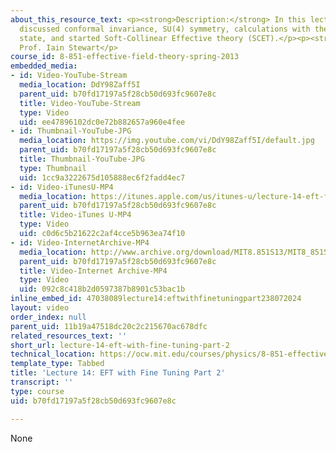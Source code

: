 ```yaml
---
about_this_resource_text: <p><strong>Description:</strong> In this lecture, the professor
  discussed conformal invariance, SU(4) symmetry, calculations with the deuteron bound
  state, and started Soft-Collinear Effective theory (SCET).</p><p><strong>Instructor:</strong>
  Prof. Iain Stewart</p>
course_id: 8-851-effective-field-theory-spring-2013
embedded_media:
- id: Video-YouTube-Stream
  media_location: DdY98Zaff5I
  parent_uid: b70fd17197a5f28cb50d693fc9607e8c
  title: Video-YouTube-Stream
  type: Video
  uid: ee47896102dc0e72b882657a960e4fee
- id: Thumbnail-YouTube-JPG
  media_location: https://img.youtube.com/vi/DdY98Zaff5I/default.jpg
  parent_uid: b70fd17197a5f28cb50d693fc9607e8c
  title: Thumbnail-YouTube-JPG
  type: Thumbnail
  uid: 1cc9a3222675d105888ec6f2fadd4ec7
- id: Video-iTunesU-MP4
  media_location: https://itunes.apple.com/us/itunes-u/lecture-14-eft-fine-tuning/id717384450?i=168722677
  parent_uid: b70fd17197a5f28cb50d693fc9607e8c
  title: Video-iTunes U-MP4
  type: Video
  uid: c0d6c5b21622c2af4cce5b963ea74f10
- id: Video-InternetArchive-MP4
  media_location: http://www.archive.org/download/MIT8.851S13/MIT8_851S13_lec14_300k.mp4
  parent_uid: b70fd17197a5f28cb50d693fc9607e8c
  title: Video-Internet Archive-MP4
  type: Video
  uid: 092c8c418b2d0597387b8901c53bac1b
inline_embed_id: 47038089lecture14:eftwithfinetuningpart238072024
layout: video
order_index: null
parent_uid: 11b19a47518dc20c2c215670ac678dfc
related_resources_text: ''
short_url: lecture-14-eft-with-fine-tuning-part-2
technical_location: https://ocw.mit.edu/courses/physics/8-851-effective-field-theory-spring-2013/video-lectures/lecture-14-eft-with-fine-tuning-part-2
template_type: Tabbed
title: 'Lecture 14: EFT with Fine Tuning Part 2'
transcript: ''
type: course
uid: b70fd17197a5f28cb50d693fc9607e8c

---
```

None